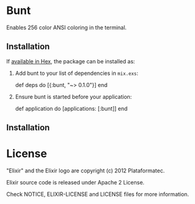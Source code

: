# Bunt

Enables 256 color ANSI coloring in the terminal.



## Installation

If [available in Hex](https://hex.pm/docs/publish), the package can be installed as:

  1. Add bunt to your list of dependencies in `mix.exs`:

        def deps do
          [{:bunt, "~> 0.1.0"}]
        end

  2. Ensure bunt is started before your application:

        def application do
          [applications: [:bunt]]
        end



## Installation




# License

"Elixir" and the Elixir logo are copyright (c) 2012 Plataformatec.

Elixir source code is released under Apache 2 License.

Check NOTICE, ELIXIR-LICENSE and LICENSE files for more information.
